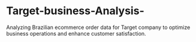 # Target-business-Analysis-
Analyzing Brazilian ecommerce order data for Target company to optimize business operations and enhance customer satisfaction.
